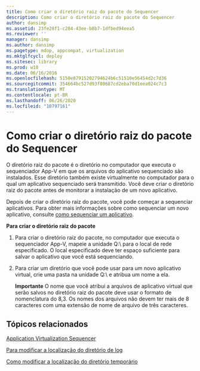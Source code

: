 ```yaml
---
title: Como criar o diretório raiz do pacote do Sequencer
description: Como criar o diretório raiz do pacote do Sequencer
author: dansimp
ms.assetid: 23fe28f1-c284-43ee-b8b7-1dfbed94eea5
ms.reviewer: ''
manager: dansimp
ms.author: dansimp
ms.pagetype: mdop, appcompat, virtualization
ms.mktglfcycl: deploy
ms.sitesec: library
ms.prod: w10
ms.date: 06/16/2016
ms.openlocfilehash: 5150e87915202794624b6c51510e56454d2c7d36
ms.sourcegitcommit: 354664bc527d93f80687cd2eba70d1eea024c7c3
ms.translationtype: MT
ms.contentlocale: pt-BR
ms.lasthandoff: 06/26/2020
ms.locfileid: "10797161"
---
```

# Como criar o diretório raiz do pacote do Sequencer


O diretório raiz do pacote é o diretório no computador que executa o sequenciador App-V em que os arquivos do aplicativo sequenciado são instalados. Esse diretório também existe virtualmente no computador para o qual um aplicativo sequenciado será transmitido. Você deve criar o diretório raiz do pacote antes de monitorar a instalação de um novo aplicativo.

Depois de criar o diretório raiz do pacote, você pode começar a sequenciar aplicativos. Para obter mais informações sobre como sequenciar um novo aplicativo, consulte [como sequenciar um aplicativo](how-to-sequence-an-application.md).

**Para criar o diretório raiz do pacote**

1.  Para criar o diretório raiz do pacote, no computador que executa o sequenciador App-V, mapeie a unidade Q:\\ para o local de rede especificado. O local especificado deve ter espaço suficiente para salvar o aplicativo que você está sequenciando.

2.  Para criar um diretório que você pode usar para um novo aplicativo virtual, crie uma pasta na unidade Q:\\ e atribua um nome a ela.

    **Importante**  O nome que você atribui a arquivos de aplicativo virtual que serão salvos no diretório raiz do pacote deve usar o formato de nomenclatura do 8,3. Os nomes dos arquivos não devem ter mais de 8 caracteres com uma extensão de nome de arquivo de três caracteres.

     

## Tópicos relacionados


[Application Virtualization Sequencer](application-virtualization-sequencer.md)

[Para modificar a localização do diretório de log](how-to-modify-the-log-directory-location.md)

[Como modificar a localização do diretório temporário](how-to-modify-the-scratch-directory-location.md)

 

 





